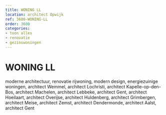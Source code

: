 ```yaml
---
title: WONING LL
location: architect Opwijk
ref: 3600-WONING-LL
order: 3600
categories:
- toon alles
- renovatie
- gezinswoningen
---
```

# WONING LL

moderne architectuur, renovatie rijwoning, modern design, energiezuinige woningen, architect Wemmel, architect Lochristi, architect Kapelle-op-den-Bos, architect Machelen, architect Lebbeke, architect Gent, architect Hoeilaart, architect Overijse, architect Huldenberg, architect Grimbergen, architect Meise, architect Zemst, architect Dendermonde, architect Aalst, architect Gent